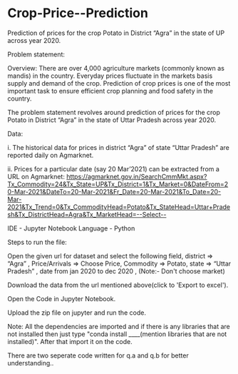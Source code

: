 # Crop-Price--Prediction
Prediction of prices for the crop Potato in District “Agra” in the state of UP across year 2020.

Problem statement:

Overview: 
There are over 4,000 agriculture markets (commonly known as mandis) in the country. Everyday prices fluctuate in the markets basis supply and demand of the crop. 
Prediction of crop prices is one of the most important task to ensure efficient crop planning and food safety in the country. 

The problem statement revolves around prediction of prices for the crop Potato in District “Agra” in the state of Uttar Pradesh across year 2020. 

Data:

i. The historical data for prices in district “Agra” of state “Uttar Pradesh” are reported daily on Agmarknet. 

ii. Prices for a particular date (say 20 Mar’2021) can be extracted from a URL on Agmarknet: 
https://agmarknet.gov.in/SearchCmmMkt.aspx?Tx_Commodity=24&Tx_State=UP&Tx_District=1&Tx_Market=0&DateFrom=20-Mar-2021&DateTo=20-Mar-2021&Fr_Date=20-Mar-2021&To_Date=20-Mar-2021&Tx_Trend=0&Tx_CommodityHead=Potato&Tx_StateHead=Uttar+Pradesh&Tx_DistrictHead=Agra&Tx_MarketHead=--Select-- 


IDE - Jupyter Notebook
Language - Python

Steps to run the file:

Open the given url for dataset and select the following field,
                                       district => “Agra” , 
                                       Price/Arrivals => Choose Price, 
                                       Commodity => Potato, 
                                       state    =>   “Uttar Pradesh” , 
                                       date from jan 2020 to dec 2020 , 
                                       (Note:- Don't choose market)

Download the data from the url mentioned above(click to 'Export to excel').

Open the Code in Jupyter Notebook.

Upload the zip file on jupyter and run the code.

Note: All the dependencies are imported and if there is any libraries that are not installed then just type "conda install ____(mention libraries that are not installed)". After that import it on the code.

There are two seperate code written for q.a and q.b for better understanding.. 
